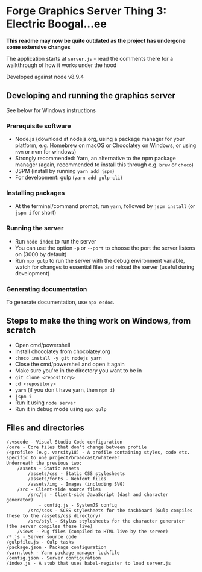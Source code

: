 # Forge Graphics Server Thing 3: Electric Boogal...ee

**This readme may now be quite outdated as the project has undergone some extensive changes**

The application starts at `server.js` - read the comments there for a walkthrough
of how it works under the hood

Developed against node v8.9.4

## Developing and running the graphics server

See below for Windows instructions

### Prerequisite software

- Node.js (download at nodejs.org, using a package manager for
your platform, e.g. Homebrew on macOS or Chocolatey on Windows,
or using `nvm` or nvm for windows)
- Strongly recommended: Yarn, an alternative to the npm package manager (again,
recommended to install this through e.g. `brew` or `choco`)
- JSPM (install by running
`yarn add jspm`)
- For development: gulp (`yarn add gulp-cli`)

### Installing packages

- At the terminal/command prompt, run `yarn`, followed by `jspm install` (or `jspm i` for short)

### Running the server

- Run `node index` to run the server
- You can use the option `-p` or `--port` to choose the port the server listens
on (3000 by default)
- Run `npx gulp` to run the server with the debug environment variable,
watch for changes to essential files and reload the server (useful during
development)

### Generating documentation
To generate documentation, use `npx esdoc`.

## Steps to make the thing work on Windows, from scratch

- Open cmd/powershell
- Install chocolatey from chocolatey.org
- `choco install -y git nodejs yarn`
- Close the cmd/powershell and open it again
- Make sure you're in the directory you want to be in
- `git clone <repository>`
- `cd <repository>`
- `yarn` (if you don't have yarn, then `npm i`)
- `jspm i`
- Run it using `node server`
- Run it in debug mode using `npx gulp`

## Files and directories
```
/.vscode - Visual Studio Code configuration
/core - Core files that don't change between profile
/<profile> (e.g. varsity18) - A profile containing styles, code etc. specific to one project/broadcast/whatever
Underneath the previous two:
    /assets - Static assets
        /assets/css - Static CSS stylesheets
        /assets/fonts - Webfont files
        /assets/img - Images (including SVG)
    /src - Client-side source files
        /src/js - Client-side JavaScript (dash and character generator)
            - config.js - SystemJS config
        /src/scss - SCSS stylesheets for the dashboard (Gulp compiles these to the /assets/css directory)
        /src/styl - Stylus stylesheets for the character generator (the server compiles these live)
    /views - Pug files (compiled to HTML live by the server)
/*.js - Server source code
/gulpfile.js - Gulp tasks
/package.json - Package configuration
/yarn.lock - Yarn package manager lockfile
/config.json - Server configuration
/index.js - A stub that uses babel-register to load server.js
```
